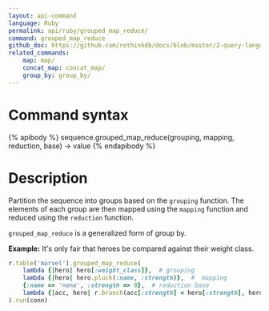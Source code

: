```yaml
---
layout: api-command 
language: Ruby
permalink: api/ruby/grouped_map_reduce/
command: grouped_map_reduce 
github_doc: https://github.com/rethinkdb/docs/blob/master/2-query-language/api/ruby/aggregation/grouped_map_reduce.md
related_commands:
    map: map/
    concat_map: concat_map/
    group_by: group_by/
---
```



# Command syntax #

{% apibody %}
sequence.grouped_map_reduce(grouping, mapping, reduction, base) &rarr; value
{% endapibody %}

# Description #

Partition the sequence into groups based on the `grouping` function. The elements of each
group are then mapped using the `mapping` function and reduced using the `reduction`
function.

`grouped_map_reduce` is a generalized form of group by.

__Example:__ It's only fair that heroes be compared against their weight class.

```rb
r.table('marvel').grouped_map_reduce(
    lambda {|hero| hero[:weight_class]},  # grouping
    lambda {|hero| hero.pluck(:name, :strength)},  #  mapping
    {:name => 'none', :strength => 0},  # reduction base
    lambda {|acc, hero| r.branch(acc[:strength] < hero[:strength], hero, acc)}
).run(conn)
```


